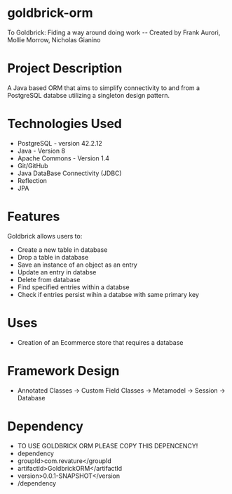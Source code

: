 # goldbrick-orm
To Goldbrick: Fiding a way around doing work -- Created by Frank Aurori, Mollie Morrow, Nicholas Gianino
# Project Description
A Java based ORM that aims to simplify connectivity to and from a PostgreSQL
databse utilizing a singleton design pattern.
# Technologies Used
* PostgreSQL - version 42.2.12
* Java - Version 8
* Apache Commons - Version 1.4
* Git/GitHub
* Java DataBase Connectivity (JDBC)
* Reflection
* JPA

# Features
Goldbrick allows users to:
* Create a new table in database
* Drop a table in database
* Save an instance of an object as an entry
* Update an entry in databse
* Delete from database
* Find specified entries within a databse
* Check if entries persist wihin a databse with same primary key
 
# Uses
* Creation of an Ecommerce store that requires a database

# Framework Design
* Annotated Classes -> Custom Field Classes -> Metamodel -> Session -> Database

# Dependency
* TO USE GOLDBRICK ORM PLEASE COPY THIS DEPENCENCY!
* dependency
*	groupId>com.revature</groupId
*	artifactId>GoldbrickORM</artifactId
*	version>0.0.1-SNAPSHOT</version
* /dependency

